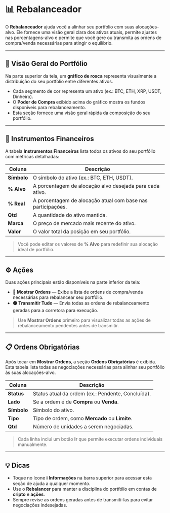 # 📊 Rebalanceador

O **Rebalanceador** ajuda você a alinhar seu portfólio com suas alocações-alvo. Ele fornece uma visão geral clara dos ativos atuais, permite ajustes nas porcentagens-alvo e permite que você gere ou transmita as ordens de compra/venda necessárias para atingir o equilíbrio.

---

## 💼 Visão Geral do Portfólio

Na parte superior da tela, um **gráfico de rosca** representa visualmente a distribuição do seu portfólio entre diferentes ativos.

- Cada segmento de cor representa um ativo (ex.: BTC, ETH, XRP, USDT, Dinheiro).
- O **Poder de Compra** exibido acima do gráfico mostra os fundos disponíveis para rebalanceamento.
- Esta seção fornece uma visão geral rápida da composição do seu portfólio.

---

## 🧾 Instrumentos Financeiros

A tabela **Instrumentos Financeiros** lista todos os ativos do seu portfólio com métricas detalhadas:

| Coluna | Descrição |
|--------|-------------|
| **Símbolo** | O símbolo do ativo (ex.: BTC, ETH, USDT). |
| **% Alvo** | A porcentagem de alocação alvo desejada para cada ativo. |
| **% Real** | A porcentagem de alocação atual com base nas participações. |
| **Qtd** | A quantidade do ativo mantida. |
| **Marca** | O preço de mercado mais recente do ativo. |
| **Valor** | O valor total da posição em seu portfólio. |

> Você pode editar os valores de **% Alvo** para redefinir sua alocação ideal de portfólio.

---

## ⚙️ Ações

Duas ações principais estão disponíveis na parte inferior da tela:

- **🔴 Mostrar Ordens** — Exibe a lista de ordens de compra/venda necessárias para rebalancear seu portfólio.
- **🟢 Transmitir Tudo** — Envia todas as ordens de rebalanceamento geradas para a corretora para execução.

> Use **Mostrar Ordens** primeiro para visualizar todas as ações de rebalanceamento pendentes antes de transmitir.

---

## 📋 Ordens Obrigatórias

Após tocar em **Mostrar Ordens**, a seção **Ordens Obrigatórias** é exibida. Esta tabela lista todas as negociações necessárias para alinhar seu portfólio às suas alocações-alvo.

| Coluna | Descrição |
|--------|-------------|
| **Status** | Status atual da ordem (ex.: Pendente, Concluída). |
| **Lado** | Se a ordem é de **Compra** ou **Venda**. |
| **Símbolo** | Símbolo do ativo. |
| **Tipo** | Tipo de ordem, como **Mercado** ou **Limite**. |
| **Qtd** | Número de unidades a serem negociadas. |

> Cada linha inclui um botão **Ir** que permite executar ordens individuais manualmente.

---

## 💡 Dicas

- Toque no ícone **ℹ️ Informações** na barra superior para acessar esta seção de ajuda a qualquer momento.
- Use o **Rebalancer** para manter a disciplina do portfólio em contas de **cripto** e **ações**.
- Sempre revise as ordens geradas antes de transmiti-las para evitar negociações indesejadas.

